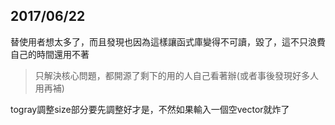 ## 2017/06/22
替使用者想太多了，而且發現也因為這樣讓函式庫變得不可讀，毀了，這不只浪費自己的時間還用不著
> 只解決核心問題，都開源了剩下的用的人自己看著辦(或者事後發現好多人用再補)

togray調整size部分要先調整好才是，不然如果輸入一個空vector就炸了
